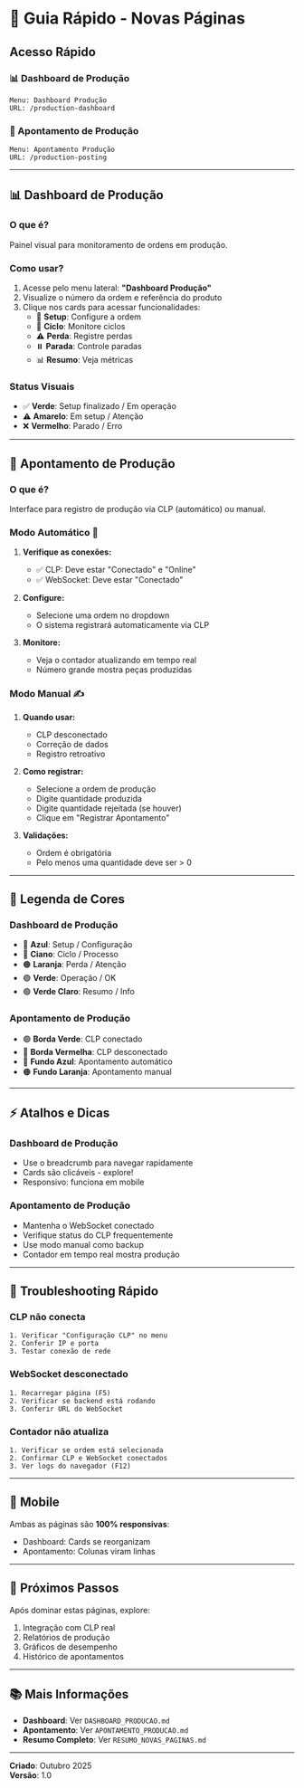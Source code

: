 # 🚀 Guia Rápido - Novas Páginas

## Acesso Rápido

### 📊 Dashboard de Produção
```
Menu: Dashboard Produção
URL: /production-dashboard
```

### 📝 Apontamento de Produção  
```
Menu: Apontamento Produção
URL: /production-posting
```

---

## 📊 Dashboard de Produção

### O que é?
Painel visual para monitoramento de ordens em produção.

### Como usar?
1. Acesse pelo menu lateral: **"Dashboard Produção"**
2. Visualize o número da ordem e referência do produto
3. Clique nos cards para acessar funcionalidades:
   - 🔧 **Setup**: Configure a ordem
   - 🔄 **Ciclo**: Monitore ciclos
   - ⚠️ **Perda**: Registre perdas
   - ⏸️ **Parada**: Controle paradas
   - 📊 **Resumo**: Veja métricas

### Status Visuais
- ✅ **Verde**: Setup finalizado / Em operação
- ⚠️ **Amarelo**: Em setup / Atenção
- ❌ **Vermelho**: Parado / Erro

---

## 📝 Apontamento de Produção

### O que é?
Interface para registro de produção via CLP (automático) ou manual.

### Modo Automático 🤖

1. **Verifique as conexões:**
   - ✅ CLP: Deve estar "Conectado" e "Online"
   - ✅ WebSocket: Deve estar "Conectado"

2. **Configure:**
   - Selecione uma ordem no dropdown
   - O sistema registrará automaticamente via CLP

3. **Monitore:**
   - Veja o contador atualizando em tempo real
   - Número grande mostra peças produzidas

### Modo Manual ✍️

1. **Quando usar:**
   - CLP desconectado
   - Correção de dados
   - Registro retroativo

2. **Como registrar:**
   - Selecione a ordem de produção
   - Digite quantidade produzida
   - Digite quantidade rejeitada (se houver)
   - Clique em "Registrar Apontamento"

3. **Validações:**
   - Ordem é obrigatória
   - Pelo menos uma quantidade deve ser > 0

---

## 🎨 Legenda de Cores

### Dashboard de Produção
- 🔵 **Azul**: Setup / Configuração
- 🔷 **Ciano**: Ciclo / Processo
- 🟠 **Laranja**: Perda / Atenção
- 🟢 **Verde**: Operação / OK
- 🟢 **Verde Claro**: Resumo / Info

### Apontamento de Produção
- 🟢 **Borda Verde**: CLP conectado
- 🔴 **Borda Vermelha**: CLP desconectado
- 🔵 **Fundo Azul**: Apontamento automático
- 🟠 **Fundo Laranja**: Apontamento manual

---

## ⚡ Atalhos e Dicas

### Dashboard de Produção
- Use o breadcrumb para navegar rapidamente
- Cards são clicáveis - explore!
- Responsivo: funciona em mobile

### Apontamento de Produção
- Mantenha o WebSocket conectado
- Verifique status do CLP frequentemente
- Use modo manual como backup
- Contador em tempo real mostra produção

---

## 🔧 Troubleshooting Rápido

### CLP não conecta
```
1. Verificar "Configuração CLP" no menu
2. Conferir IP e porta
3. Testar conexão de rede
```

### WebSocket desconectado
```
1. Recarregar página (F5)
2. Verificar se backend está rodando
3. Conferir URL do WebSocket
```

### Contador não atualiza
```
1. Verificar se ordem está selecionada
2. Confirmar CLP e WebSocket conectados
3. Ver logs do navegador (F12)
```

---

## 📱 Mobile

Ambas as páginas são **100% responsivas**:
- Dashboard: Cards se reorganizam
- Apontamento: Colunas viram linhas

---

## 🎯 Próximos Passos

Após dominar estas páginas, explore:
1. Integração com CLP real
2. Relatórios de produção
3. Gráficos de desempenho
4. Histórico de apontamentos

---

## 📚 Mais Informações

- **Dashboard**: Ver `DASHBOARD_PRODUCAO.md`
- **Apontamento**: Ver `APONTAMENTO_PRODUCAO.md`
- **Resumo Completo**: Ver `RESUMO_NOVAS_PAGINAS.md`

---

**Criado**: Outubro 2025  
**Versão**: 1.0

